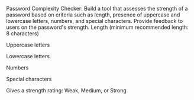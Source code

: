 Password Complexity Checker: Build a tool that assesses the strength of a password based on criteria such as length, presence of uppercase and lowercase letters, numbers, and special characters. Provide feedback to users on the password's strength. 
Length (minimum recommended length: 8 characters) 

Uppercase letters 

Lowercase letters 

Numbers 

Special characters 

Gives a strength rating: Weak, Medium, or Strong
